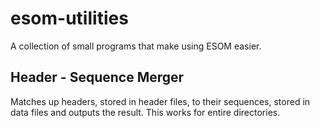 # esom-utilities
A collection of small programs that make using ESOM easier.

## Header - Sequence Merger
Matches up headers, stored in header files, to their sequences, stored in data files and outputs the result. This works for entire directories.
